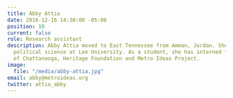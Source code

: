 ```yaml
---
title: Abby Attia
date: 2016-12-16 14:30:00 -05:00
position: 10
current: false
role: Research assistant
description: Abby Attia moved to East Tennessee from Amman, Jordan. She is studying
  political science at Lee University. As a student, she has interned for the city
  of Chattanooga, Heritage Foundation and Metro Ideas Project.
image:
  file: "/media/abby-attia.jpg"
email: abby@metroideas.org
twitter: attia_abby
---
```


